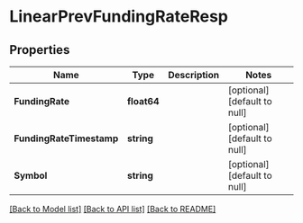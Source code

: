 # LinearPrevFundingRateResp

## Properties
Name | Type | Description | Notes
------------ | ------------- | ------------- | -------------
**FundingRate** | **float64** |  | [optional] [default to null]
**FundingRateTimestamp** | **string** |  | [optional] [default to null]
**Symbol** | **string** |  | [optional] [default to null]

[[Back to Model list]](../README.md#documentation-for-models) [[Back to API list]](../README.md#documentation-for-api-endpoints) [[Back to README]](../README.md)


